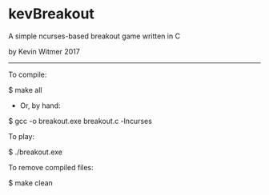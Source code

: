 # kevBreakout
A simple ncurses-based breakout game written in C

by Kevin Witmer 2017

--------------------------------------------------

To compile:

$ make all

- Or, by hand:

$ gcc -o breakout.exe breakout.c -lncurses

To play:

$ ./breakout.exe

To remove compiled files:

$ make clean
